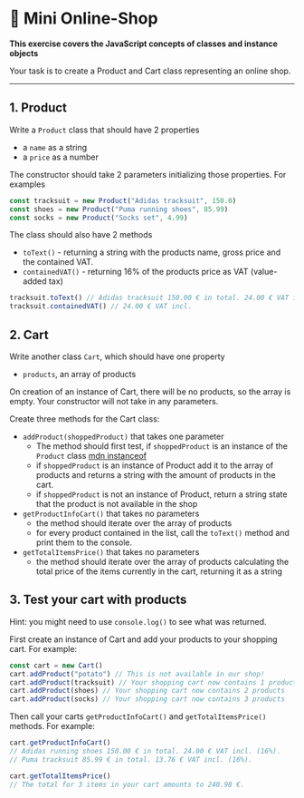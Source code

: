 # :shopping_cart: Mini Online-Shop

**This exercise covers the JavaScript concepts of classes and instance objects**

Your task is to create a Product and Cart class representing an online shop.

---

## 1. Product

Write a `Product` class that should have 2 properties

- a `name` as a string
- a `price` as a number

The constructor should take 2 parameters initializing those properties. For examples

```js
const tracksuit = new Product("Adidas tracksuit", 150.0)
const shoes = new Product("Puma running shoes", 85.99)
const socks = new Product("Socks set", 4.99)
```

The class should also have 2 methods

- `toText()` - returning a string with the products name, gross price and the contained VAT.
- `containedVAT()` - returning 16% of the products price as VAT (value-added tax)

```js
tracksuit.toText() // Adidas tracksuit 150.00 € in total. 24.00 € VAT incl. (16%).
tracksuit.containedVAT() // 24.00 € VAT incl.
```

## 2. Cart

Write another class `Cart`, which should have one property

- `products`, an array of products

On creation of an instance of Cart, there will be no products, so the array is empty. Your constructor will not take in any parameters.

Create three methods for the Cart class:

- `addProduct(shoppedProduct)` that takes one parameter
  - The method should first test, if `shoppedProduct` is an instance of the `Product` class [mdn instanceof](https://developer.mozilla.org/en-US/docs/Web/JavaScript/Reference/Operators/instanceof)
  - if `shoppedProduct` is an instance of Product add it to the array of products and returns a string with the amount of products in the cart.
  - if `shoppedProduct` is not an instance of Product, return a string state that the product is not available in the shop
- `getProductInfoCart()` that takes no parameters
  - the method should iterate over the array of products
  - for every product contained in the list, call the `toText()` method and print them to the console.
- `getTotalItemsPrice()` that takes no parameters
  - the method should iterate over the array of products calculating the total price of the items currently in the cart, returning it as a string

## 3. Test your cart with products

Hint: you might need to use `console.log()` to see what was returned.

First create an instance of Cart and add your products to your shopping cart. For example:

```js
const cart = new Cart()
cart.addProduct("potato") // This is not available in our shop!
cart.addProduct(tracksuit) // Your shopping cart now contains 1 products
cart.addProduct(shoes) // Your shopping cart now contains 2 products
cart.addProduct(socks) // Your shopping cart now contains 3 products
```

Then call your carts `getProductInfoCart()` and `getTotalItemsPrice()` methods. For example:

```js
cart.getProductInfoCart()
// Adidas running shoes 150.00 € in total. 24.00 € VAT incl. (16%).
// Puma tracksuit 85.99 € in total. 13.76 € VAT incl. (16%).

cart.getTotalItemsPrice()
// The total for 3 items in your cart amounts to 240.98 €.
```
